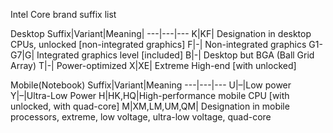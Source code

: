 Intel Core brand suffix list

Desktop
Suffix|Variant|Meaning|
---|---|---
K|KF| Designation in desktop CPUs, unlocked [non-integrated graphics]
F|-| Non-integrated graphics
G1-G7|G| Integrated graphics level [included]
B|-| Desktop but BGA (Ball Grid Array)
T|-| Power-optimized
X|XE| Extreme High-end [with unlocked]

Mobile(Notebook)
Suffix|Variant|Meaning
---|---|---
U|–|Low power
Y|–|Ultra-Low Power
H|HK,HQ|High-performance mobile CPU [with unlocked, with quad-core]
M|XM,LM,UM,QM| Designation in mobile processors, extreme, low voltage, ultra-low voltage, quad-core
